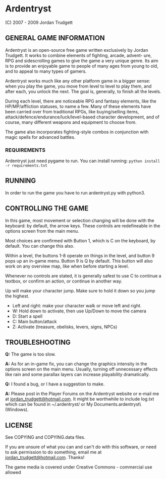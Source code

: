 # Ardentryst
(C) 2007 - 2009
Jordan Trudgett

## GENERAL GAME INFORMATION

Ardentryst is an open-source free game written exclusively by Jordan
Trudgett. It works to combine elements of fighting, arcade, advent-
ure, RPG and sidescrolling games to give the game a very unique
genre. Its aim is to provide an enjoyable game to people of many ages
from young to old, and to appeal to many types of gamers.

Ardentryst works much like any other platform game in a bigger sense:
when you play the game, you move from level to level to play them, and
after each, you unlock the next. The goal is, generally, to finish all
the levels.

During each level, there are noticeable RPG and fantasy elements, like
the HP/MP/affliction statuses, to name a few. Many of these elements
have been carried over from traditional RPGs, like buying/selling
items, attack/defence/endurance/luck/level-based character development,
and of course, many different weapons and equipment to choose from.

The game also incorporates fighting-style combos in conjunction with
magic spells for advanced battles.

### REQUIREMENTS

Ardentryst just need pygame to run. You can install running:
```python install -r requirements.txt ```

## RUNNING
In order to run the game you have to run ardentryst.py with python3.

## CONTROLLING THE GAME

In this game, most movement or selection changing will be done with
the keyboard: by default, the arrow keys. These controls are
redefineable in the options screen from the main menu.

Most choices are confirmed with Button 1, which is C on the keyboard,
by default. You can change this also.

Within a level, the buttons 1-8 operate on things in the level, and
button 9 pops up an in-game menu. Button 9 is Q by default. This
button will also work on any overview map, like when before starting a
level.

Whenever no controls are stated, it is generally safest to use C to
continue a textbox, or confirm an action, or continue in another way.

Up will make your character jump. Make sure to hold it down so you jump
the highest.

* Left and right: make your character walk or move left and right.
* W: Hold down to activate, then use Up/Down to move the camera
* D: Start a spell
* C: Main button/attack
* Z: Activate (treasure, obelisks, levers, signs, NPCs)

## TROUBLESHOOTING

**Q:** The game is too slow.

**A:** As for an in-game fix, you can change the graphics intensity in the
   options screen on the main menu. Usually, turning off unnecessary
   effects like rain and some parallax layers can increase playability
   dramatically.

**Q:** I found a bug, or I have a suggestion to make.

**A:** Please post in the Player Forums on the Ardentryst website
   or e-mail me at jordan_trudgett@hotmail.com.
   It might be worthwhile to include log.txt which can be
   found in ~/.ardentryst/ or My Documents\.ardentryst\ (Windows).

## LICENSE

See COPYING and COPYING.data files.

If you are unsure of what you can and can't
do with this software, or need to ask
permission to do something, email me at
jordan_trudgett@hotmail.com. Thanks!

The game media is covered under Creative
Commons - commercial use allowed
